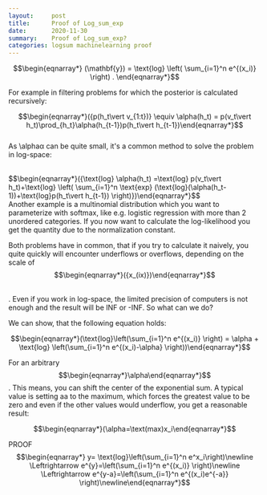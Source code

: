 ```yaml
---
layout:     post
title:      Proof of Log_sum_exp
date:       2020-11-30
summary:    Proof of Log_sum_exp?
categories: logsum machinelearning proof
---
```




$$\begin{eqnarray*} (\mathbf{y}) = \text{log} \left( \sum_{i=1}^n e^{(x_i)} \right) . \end{eqnarray*}$$

For example in filtering problems for which the posterior is calculated recursively:


      
$$\begin{eqnarray*}({p(h_t\vert v_{1:t})} \equiv \alpha(h_t) = p(v_t\vert h_t)\prod_{h_t}\alpha(h_{t-1})p(h_t\vert h_{t-1})\end{eqnarray*}$$
<br>
As \alphaα can be quite small, it's a common method to solve the problem in log-space:



<br>
$$\begin{eqnarray*}({\text{log} \alpha(h_t) =\text{log} p(v_t\vert h_t)+\text{log} \left( \sum_{i=1}^n \text{exp} (\text{log}(\alpha(h_t-1))+\text{log}p(h_t\vert h_{t-1}) \right)})\end{eqnarray*}$$

<br>
Another example is a multinomial distribution which you want to parameterize with softmax, like e.g. logistic regression with more than 2 unordered categories. If you now want to calculate the log-likelihood you get the quantity due to the normalization constant.

Both problems have in common, that if you try to calculate it naively, you quite quickly will encounter underflows or overflows, depending on the scale of $$\begin{eqnarray*}({x_(ix)})\end{eqnarray*}$$

​	
 . Even if you work in log-space, the limited precision of computers is not enough and the result will be INF or -INF. So what can we do?

We can show, that the following equation holds:

$$\begin{eqnarray*}(\text{log}\left(\sum_{i=1}^n e^{(x_i)} \right) = \alpha + \text{log} \left(\sum_{i=1}^n e^{(x_i)-\alpha} \right))\end{eqnarray*}$$


For an arbitrary $$\begin{eqnarray*}\alpha\end{eqnarray*}$$. This means, you can shift the center of the exponential sum. A typical value is setting aa to the maximum, which forces the greatest value to be zero and even if the other values would underflow, you get a reasonable result:

$$\begin{eqnarray*}(\alpha=\text(max)x_i\end{eqnarray*}$$


PROOF
$$\begin{eqnarray*}
y= \text{log}\left(\sum_{i=1}^n e^x_i\right)\newline
\Leftrightarrow e^{y}=\left(\sum_{i=1}^n e^{(x_i)} \right)\newline
\Leftrightarrow e^{y-a}=\left(\sum_{i=1}^n e^{(x_i)e^{-a}} \right)\newline\end{eqnarray*}$$
